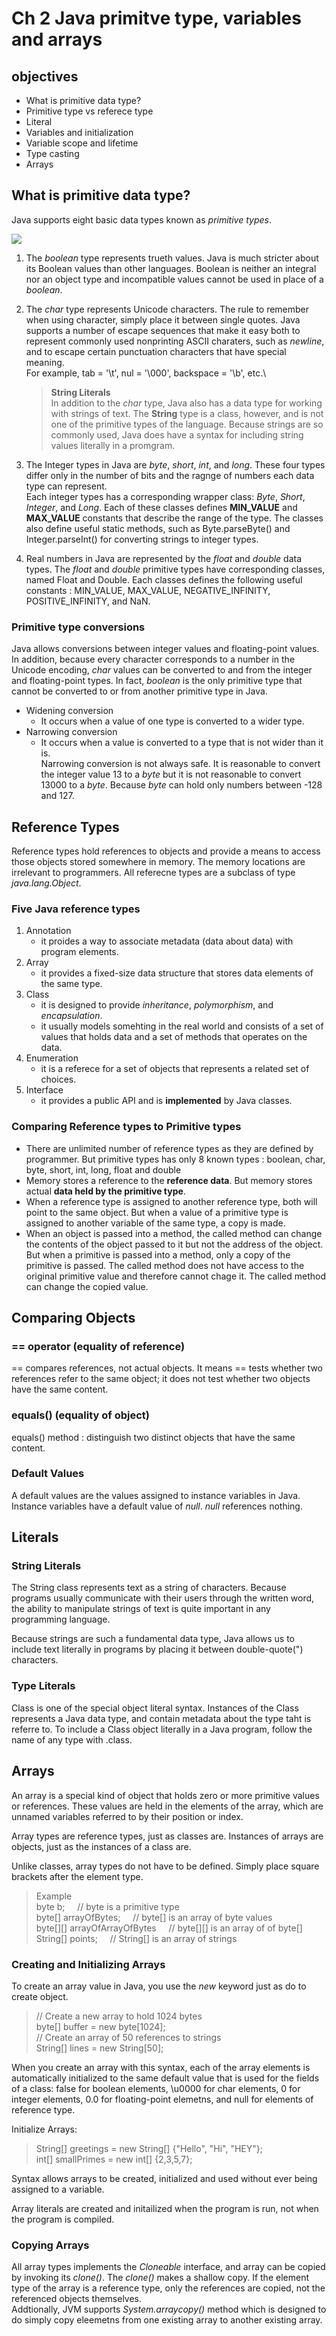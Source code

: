 # Ch 2 Java primitve type, variables and arrays

## objectives
- What is primitive data type?
- Primitive type vs referece type
- Literal
- Variables and initialization
- Variable scope and lifetime
- Type casting
- Arrays

## What is primitive data type?

Java supports eight basic data types known as _primitive types_.

![](https://images.velog.io/images/hyungjungoo95/post/eee9b104-3e4a-4a2e-96d6-8e1d4d0014b6/image.png)

1) The _boolean_ type represents trueth values. Java is much stricter about its Boolean values than other languages. Boolean is neither an integral nor an object type and incompatible values cannot be used in place of a _boolean_.

2) The _char_ type represents Unicode characters. The rule to remember when using character, simply place it between single quotes.
Java supports a number of escape sequences that make it easy both to represent commonly used nonprinting ASCII charaters, such as _newline_, and to escape certain punctuation characters that have special meaning.\
For example, tab = '\t', nul = '\000', backspace = '\b', etc.\

    > **String Literals**\
    In addition to the _char_ type, Java also has a data type for working with strings of text. The **String** type is a class, however, and is not one of the primitive types of the language. Because strings are so commonly used, Java does have a syntax for including string values literally in a promgram.
3) The Integer types in Java are _byte_, _short_, _int_, and _long_. These four types differ only in the number of bits and the ragnge of numbers each data type can represent.\
Each integer types has a corresponding wrapper class: _Byte_, _Short_, _Integer_, and _Long_. Each of these classes defines **MIN_VALUE** and **MAX_VALUE** constants that describe the range of the type.
The classes also define useful static methods, such as Byte.parseByte() and Integer.parseInt() for converting strings to integer types.

4) Real numbers in Java are represented by the _float_ and _double_ data types. The _float_ and _double_ primitive types have corresponding classes, named Float and Double. Each classes defines the following useful constants : MIN_VALUE, MAX_VALUE, NEGATIVE_INFINITY, POSITIVE_INFINITY, and NaN.

### Primitive type conversions

Java allows conversions between integer values and floating-point values. In addition, because every character corresponds to a number in the Unicode encoding, _char_ values can be converted to and from the integer and floating-point types. In fact, _boolean_ is the only primitive type that cannot be converted to or from another primitive type in Java.

- Widening conversion
    - It occurs when a value of one type is converted to a wider type.
- Narrowing conversion
    - It occurs when a value is converted to a type that is not wider than it is.\
    Narrowing conversion is not always safe. It is reasonable to convert the integer value 13 to a _byte_ but it is not reasonable to convert 13000 to a _byte_. Because _byte_ can hold only numbers between -128 and 127.

## Reference Types

Reference types hold references to objects and provide a means to access those objects stored somewhere in memory. The memory locations are irrelevant to programmers. All referecne types are a subclass of type _java.lang.Object_.

### Five Java reference types
1. Annotation
    - it proides a way to associate metadata (data about data) with program elements.
2. Array
    - it provides a fixed-size data structure that stores data elements of the same type.
3. Class
    - it is designed to provide _inheritance_, _polymorphism_, and _encapsulation_.
    - it usually models somehting in the real world and consists of a set of values that holds data and a set of methods that operates on the data.
4. Enumeration
    - it is a referece for a set of objects that represents a related set of choices.
5. Interface
    - it provides a public API and is **implemented** by Java classes.

### Comparing Reference types to Primitive types
- There are unlimited number of reference types as they are defined by programmer. But primitive types has only 8 known types : boolean, char, byte, short, int, long, float and double
- Memory stores a reference to the **reference data**. But memory stores actual **data held by the primitive type**.
- When a reference type is assigned to another reference type, both will point to the same object. But when a value of a primitive type is assigned to another variable of the same type, a copy is made.
- When an object is passed into a method, the called method can change the contents of the object passed to it but not the address of the object. But when a primitive is passed into a method, only a copy of the primitive is passed. The called method does not have access to the original primitive value and therefore cannot chage it. The called method can change the copied value.

## Comparing Objects
### == operator (equality of reference)
== compares references, not actual objects. It means == tests whether two references refer to the same object; it does not test whether two objects have the same content.

### equals() (equality of object)
equals() method : distinguish two distinct objects that have the same content.

### Default Values
A default values are the values assigned to instance variables in Java.
Instance variables have a default value of _null_. _null_ references nothing.

## Literals

### String Literals
The String class represents text as a string of characters. Because programs usually communicate with their users through the written word, the ability to manipulate strings of text is quite important in any programming language.

Because strings are such a fundamental data type, Java allows us to include text literally in programs by placing it between double-quote(") characters.

### Type Literals
Class is one of the special object literal syntax.
Instances of the Class represents a Java data type, and contain metadata about the type taht is referre to.
To include a Class object literally in a Java program, follow the name of any type with .class.

## Arrays
An array is a special kind of object that holds zero or more primitive values or references.
These values are held in the elements of the array, which are unnamed variables referred to by their position or index.

Array types are reference types, just as classes are.
Instances of arrays are objects, just as the instances of a class are.

Unlike classes, array types do not have to be defined. Simply place square brackets after the element type.
> Example\
byte b; &nbsp; &nbsp; // byte is a primitive type\
byte[] arrayOfBytes; &nbsp; &nbsp; // byte[] is an array of byte values\
byte[][] arrayOfArrayOfBytes &nbsp; &nbsp; // byte[][] is an array of of byte[]\
String[] points; &nbsp; &nbsp; // String[] is an array of strings

### Creating and Initializing **Arrays**
To create an array value in Java, you use the _new_ keyword just as do to create object.

> // Create a new array to hold 1024 bytes\
byte[] buffer = new byte[1024];\
// Create an array of 50 references to strings\
String[] lines = new String[50];

When you create an array with this syntax, each of the array elements is automatically initialized to the same default value that is used for the fields of a class: false for boolean elements, \u0000 for char elements, 0 for integer elements, 0.0 for floating-point elemetns, and null for elements of reference type.

Initialize Arrays:
> String[] greetings = new String[] {"Hello", "Hi", "HEY"};\
int[] smallPrimes = new int[] {2,3,5,7};

Syntax allows arrays to be created, initialized and used without ever being assigned to a variable.

Array literals are created and initailized when the program is run, not when the program is compiled. 

### Copying Arrays
All array types implements the _Cloneable_ interface, and array can be copied by invoking its _clone()_.
The _clone()_ makes a shallow copy. If the element type of the array is a reference type, only the references are copied, not the referenced objects themselves.\
Addtionally, JVM supports _System.arraycopy()_ method which is designed to do simply copy eleemetns from one existing array to another existing array.